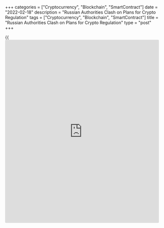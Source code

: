+++
categories = ["Cryptocurrency", "Blockchain", "SmartContract"]
date = "2022-02-18"
description = "Russian Authorities Clash on Plans for Crypto Regulation"
tags = ["Cryptocurrency", "Blockchain", "SmartContract"]
title = "Russian Authorities Clash on Plans for Crypto Regulation"
type = "post"
+++

{{<iframe id="large-banner" src="https://www.bounty.group/#slide=13.0" width="100%" height="600" scrolling="no" style="border: 0px solid rgb(216, 221, 230); border-radius: 3px;">}}

MOSCOW, Feb 18 (Reuters) - A simmering dispute over cryptocurrency
[regulation](https://www.playgroundfx.com/blog/forex-broker-regulation/) in Russia heated up on Friday as the finance ministry
submitted legislative proposals that clashed with the central bank's
demand for a blanket ban.

The Bank of Russia has proposed banning cryptocurrency trading and
mining due to the threat digital currencies pose to financial stability.
The finance ministry disagrees and President Vladimir Putin has called
on authorities to find a consensus.

Finance Minister Anton Siluanov told state TV channel Rossiya-24 on
Friday that he hoped disagreements could be ironed out and a bill
regulating cryptocurrencies passed by the end of the year. He said the
government would take the final decision.

> "I hope that, in the best-case scenario, it could be passed in the
spring session," Siluanov said, though he acknowledged that broader
debates may prolong its passage.

Siluanov said his ministry proposed identifying crypto traders, which he
said would separate the "white" market from the "grey" market.

Giving law enforcement the power to trace money flows and transactions
may diminish one of cryptocurrencies' major selling points - their
anonymity.

> "The Russian government...appears to have taken the position that
crypto assets are here to stay and is contemplating legislation with the
aim of bringing the industry 'out of the shadows' and creating an
opportunity for legal business," said David Henderson, senior associate
at Browne Jacobson.

A document seen by Reuters, however, shows the central bank does not
support the ministry's proposals and wants an outright ban on the
issuance and circulation of cryptocurrencies.

The finance ministry and central bank did not immediately reply to
Reuters requests for comment.

Andrey Kladov, former cryptocurrency expert at Russia's Internet
Initiatives Development Fund and now engaged in digital banking in South
Africa, said their diametrically opposed views could significantly
hinder market development, giving time for the grey market to become
even greyer.

> "A prohibitionist stance on it is absolutely useless, like banning
umbrellas because 50 years ago someone killed a man with an umbrella,"
Kladov said. "Everyone has umbrellas and every fifth or 10th person has
cryptocurrency."

The central bank estimates the annual volume of cryptocurrency
transactions in Russia at about $5 billion.

In spite of the dispute, Siluanov said his ministry was working with the
central bank to ensure that crypto assets did not appear on banks'
balance sheets.

_Reporting by Elena Fabrichnaya and Alexander Marrow; Editing by Mark
Heinrich and Christina Fincher_

_Source:[Reuters][1]_

   1. /geturl/index/ebb313ada14975822fefb8d9070ad4395fd05ec5/